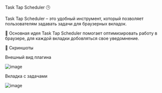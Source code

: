 Task Tap Scheduler 🕒

Task Tap Scheduler – это удобный инструмент, который позволяет пользователям задавать задачи для браузерных вкладок.

📖 Основная идея
Task Tap Scheduler помогает оптимизировать работу в браузере, для каждой вкладки добовляться свое уведомнение.

📸 Скриншоты

Внешный вид плагина 

![image](https://github.com/user-attachments/assets/05d73efc-dc68-41fd-b482-f2e480b6df25)


Вкладка с задачами

![image](https://github.com/user-attachments/assets/d079dd72-62bb-4b6c-bddd-3d0b6c986a01)















